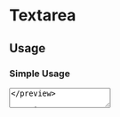 <script setup>
  import Textarea from './Textarea.vue'
</script>

# Textarea

## Usage

### Simple Usage

<preview>
  <Textarea />
</preview>

<preview>
  <Textarea resize />
</preview>

<preview>
  <Textarea show-counter maxlength="50" />
</preview>

<preview>
  <Textarea rows="1" auto-grow />
</preview>
